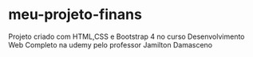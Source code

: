 # meu-projeto-finans
Projeto criado com HTML,CSS e Bootstrap 4 no curso Desenvolvimento Web Completo na udemy pelo professor Jamilton Damasceno
